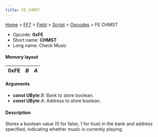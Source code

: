 ```yaml
---
title: FE_CHMST
---
```


[Home](../../../../Main_Page.md) > [FF7](../../../../FF7.md) > [Field](../../../Field.md) > [Script](../../Script.md) > [Opcodes](../Opcodes.md) > FE CHMST

-   Opcode: **0xFE**
-   Short name: **CHMST**
-   Long name: Check Music

#### Memory layout

| 0xFE | *B* | *A* |
|------|-----|-----|

#### Arguments

-   **const UByte** *B*: Bank to store boolean.
-   **const UByte** *A*: Address to store boolean.

#### Description

Stores a boolean value (0 for false, 1 for true) in the bank and address specified, indicating whether music is currently playing.
